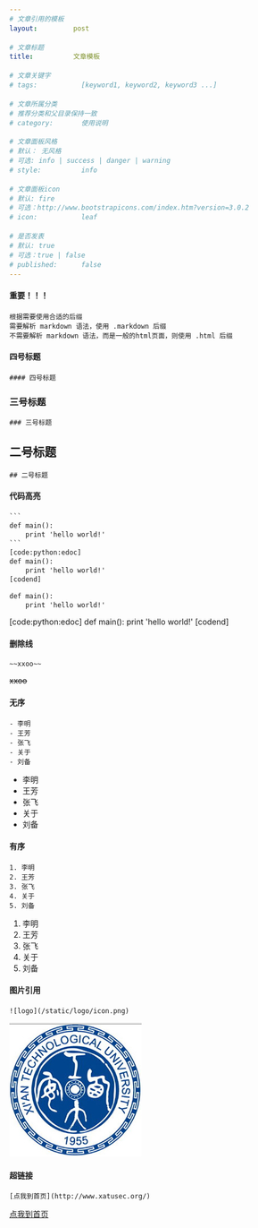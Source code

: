 ```yaml
---
# 文章引用的模板
layout:         post

# 文章标题
title:          文章模板

# 文章关键字
# tags:           [keyword1, keyword2, keyword3 ...]

# 文章所属分类
# 推荐分类和父目录保持一致
# category:       使用说明

# 文章面板风格
# 默认： 无风格
# 可选: info | success | danger | warning 
# style:          info

# 文章面板icon
# 默认: fire
# 可选：http://www.bootstrapicons.com/index.htm?version=3.0.2
# icon:           leaf

# 是否发表
# 默认: true
# 可选：true | false
# published:      false
---
```


#### 重要！！！
```
根据需要使用合适的后缀   
需要解析 markdown 语法，使用 .markdown 后缀   
不需要解析 markdown 语法，而是一般的html页面，则使用 .html 后缀   
```

#### 四号标题
    #### 四号标题
    
### 三号标题
    ### 三号标题
    
## 二号标题
    ## 二号标题
    
#### 代码高亮
    ```
    def main():
        print 'hello world!'
    ```
    [code:python:edoc]
    def main():
        print 'hello world!'
    [codend]

```
def main():
    print 'hello world!'
```

[code:python:edoc]
def main():
    print 'hello world!'
[codend]

#### 删除线
    ~~xxoo~~
<s>xxoo</s>

#### 无序
    - 李明
    - 王芳
    - 张飞
    - 关于
    - 刘备
- 李明
- 王芳
- 张飞
- 关于
- 刘备

#### 有序
    1. 李明
    2. 王芳
    3. 张飞
    4. 关于
    5. 刘备
1. 李明
2. 王芳
3. 张飞
4. 关于
5. 刘备

#### 图片引用
    ![logo](/static/logo/icon.png)
![logo](/static/logo/icon.png)

#### 超链接
    [点我到首页](http://www.xatusec.org/)
[点我到首页](http://www.xatusec.org/)
